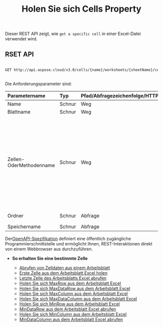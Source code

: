 ﻿---
title: Holen Sie sich Cells Property
type: docs
url: /de/get-cells-properties/
weight: 130
kwords: Excel, Office Cloud, REST API, Tabellenkalkulation, PDF, CSV, Json, Markdwon, Cells Eigenschaften abrufen
---
Dieser REST API zeigt, wie `get a specific cell` in einer Excel-Datei verwendet wird.

## RSET API
 
```bash
 
GET http://api.aspose.cloud/v3.0/cells/{name}/worksheets/{sheetName}/cells/{cellOrMethodName}
 
```
 Die Anforderungsparameter sind:
 
| Parametername| Typ| Pfad/Abfragezeichenfolge/HTTPBody|Beschreibung|
|:- |:- |:- |:- |
| Name| Schnur| Weg| Dokumentname.|
| Blattname| Schnur| Weg| Arbeitsblattname.|
| Zellen-OderMethodenname| Schnur| Weg|Der Name der Zelle oder Methode. (Wert des Methodennamens: firstcell, endcell, maxrow, maxdatarow, maxcolumn, maxdatacolumn, minrow, mindatarow, mincolumn, mindatacolumn und cellName.)|
| Ordner| Schnur| Abfrage| Ordner des Dokuments.|
| Speichername| Schnur| Abfrage| Speichername.|
 
 Der[OpenAPI-Spezifikation](https://apireference.aspose.cloud/cells/#/Cells/GetWorksheetCell) definiert eine öffentlich zugängliche Programmierschnittstelle und ermöglicht Ihnen, REST-Interaktionen direkt von einem Webbrowser aus durchzuführen.


- **So erhalten Sie eine bestimmte Zelle**

   - [Abrufen von Zelldaten aus einem Arbeitsblatt](/cells/de/get-cell-data-from-a-worksheet/)
   - [Erste Zelle aus dem Arbeitsblatt Excel holen](/cells/de/get-first-cell-from-excel-worksheet/)
   - [Letzte Zelle des Arbeitsblatts Excel abrufen](/cells/de/get-last-cell-of-excel-worksheet/)
   - [Holen Sie sich MaxRow aus dem Arbeitsblatt Excel](/cells/de/get-maxrow-from-excel-worksheet/)
   - [Holen Sie sich MaxDataRow aus dem Arbeitsblatt Excel](/cells/de/get-maxdatarow-from-excel-worksheet/)
   - [Holen Sie sich MaxColumn aus dem Arbeitsblatt Excel](/cells/de/get-maxcolumn-from-excel-worksheet/)
   - [Holen Sie sich MaxDataColumn aus dem Arbeitsblatt Excel](/cells/de/get-maxdatacolumn-from-excel-worksheet/)
   - [Holen Sie sich MinRow aus dem Arbeitsblatt Excel](/cells/de/get-minrow-from-excel-worksheet/)
   - [MinDataRow aus dem Arbeitsblatt Excel abrufen](/cells/de/get-mindatarow-from-excel-worksheet/)
   - [Holen Sie sich MinColumn aus dem Arbeitsblatt Excel](/cells/de/get-mincolumn-from-excel-worksheet/)
   - [MinDataColumn aus dem Arbeitsblatt Excel abrufen](/cells/de/get-mindatacolumn-from-excel-worksheet/)
